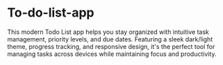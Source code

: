 # To-do-list-app
This modern Todo List app helps you stay organized with intuitive task management, priority levels, and due dates. Featuring a sleek dark/light theme, progress tracking, and responsive design, it's the perfect tool for managing tasks across devices while maintaining focus and productivity.
